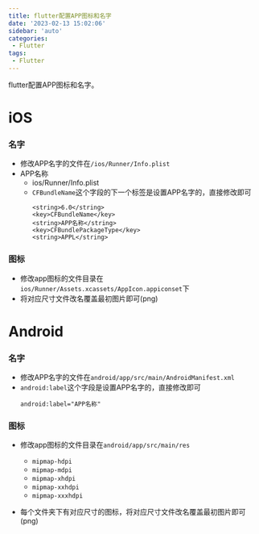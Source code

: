 ```yaml
---
title: flutter配置APP图标和名字
date: '2023-02-13 15:02:06'
sidebar: 'auto'
categories:
 - Flutter
tags:
 - Flutter
---
```



flutter配置APP图标和名字。
<!-- more -->

# iOS

### 名字
  - 修改APP名字的文件在`/ios/Runner/Info.plist`
  - APP名称
    - ios/Runner/Info.plist
    - `CFBundleName`这个字段的下一个标签是设置APP名字的，直接修改即可
      ```
      <string>6.0</string>
      <key>CFBundleName</key>
      <string>APP名称</string>
      <key>CFBundlePackageType</key>
      <string>APPL</string>
      ```

### 图标
  - 修改app图标的文件目录在`ios/Runner/Assets.xcassets/AppIcon.appiconset`下
  - 将对应尺寸文件改名覆盖最初图片即可(png)



# Android

### 名字
  - 修改APP名字的文件在`android/app/src/main/AndroidManifest.xml`
  - `android:label`这个字段是设置APP名字的，直接修改即可
      ```
      android:label="APP名称"
      ```


### 图标
  - 修改app图标的文件目录在`android/app/src/main/res`
    - `mipmap-hdpi`
    - `mipmap-mdpi`
    - `mipmap-xhdpi`
    - `mipmap-xxhdpi`
    - `mipmap-xxxhdpi`


  - 每个文件夹下有对应尺寸的图标，将对应尺寸文件改名覆盖最初图片即可(png)
